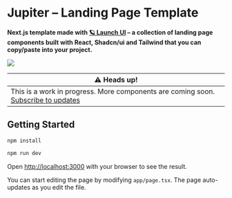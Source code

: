 # Jupiter – Landing Page Template

**Next.js template made with [🪐 Launch UI](https://launchuicomponents.com) – a collection of landing page components built with React, Shadcn/ui and Tailwind that you can copy/paste into your project.**

<img src="https://launchuicomponents.com/og-jupiter.jpg" />

| ⚠️ Heads up! |
| --- |
| This is a work in progress. More components are coming soon. [Subscribe to updates](https://launchuicomponents.com) |

## Getting Started

```bash
npm install

```

```bash
npm run dev

```

Open [http://localhost:3000](http://localhost:3000) with your browser to see the result.

You can start editing the page by modifying `app/page.tsx`. The page auto-updates as you edit the file.
